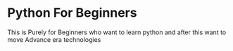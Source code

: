<h1> Python For Beginners</h1>
<p> This is Purely for Beginners who want to learn python and after this want to move Advance era technologies</p>
